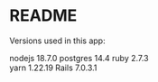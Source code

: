 # README

Versions used in this app:

nodejs 18.7.0
postgres 14.4
ruby 2.7.3        
yarn 1.22.19
Rails 7.0.3.1
